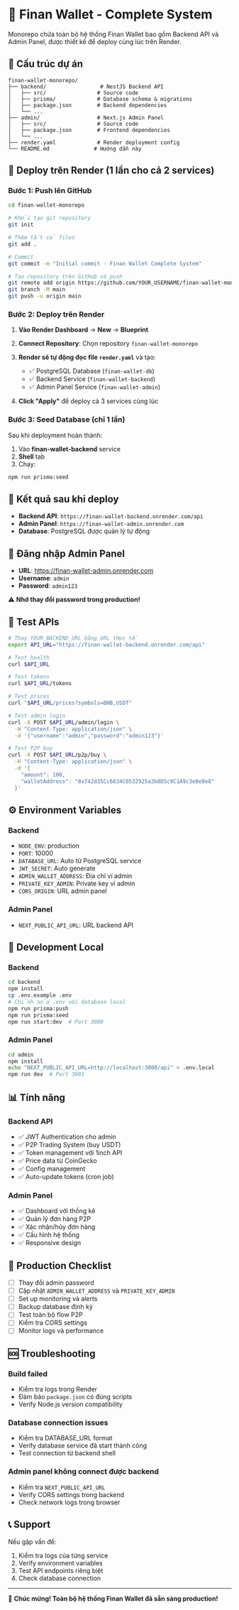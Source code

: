 # 🚀 Finan Wallet - Complete System

Monorepo chứa toàn bộ hệ thống Finan Wallet bao gồm Backend API và Admin Panel, được thiết kế để deploy cùng lúc trên Render.

## 📁 Cấu trúc dự án

```
finan-wallet-monorepo/
├── backend/                 # NestJS Backend API
│   ├── src/                # Source code
│   ├── prisma/             # Database schema & migrations
│   ├── package.json        # Backend dependencies
│   └── ...
├── admin/                  # Next.js Admin Panel
│   ├── src/                # Source code
│   ├── package.json        # Frontend dependencies
│   └── ...
├── render.yaml             # Render deployment config
└── README.md              # Hướng dẫn này
```

## 🚀 Deploy trên Render (1 lần cho cả 2 services)

### Bước 1: Push lên GitHub

```bash
cd finan-wallet-monorepo

# Khởi tạo git repository
git init

# Thêm tất cả files
git add .

# Commit
git commit -m "Initial commit - Finan Wallet Complete System"

# Tạo repository trên GitHub và push
git remote add origin https://github.com/YOUR_USERNAME/finan-wallet-monorepo.git
git branch -M main
git push -u origin main
```

### Bước 2: Deploy trên Render

1. **Vào Render Dashboard** → **New** → **Blueprint**

2. **Connect Repository**: Chọn repository `finan-wallet-monorepo`

3. **Render sẽ tự động đọc file `render.yaml`** và tạo:
   - ✅ PostgreSQL Database (`finan-wallet-db`)
   - ✅ Backend Service (`finan-wallet-backend`)
   - ✅ Admin Panel Service (`finan-wallet-admin`)

4. **Click "Apply"** để deploy cả 3 services cùng lúc

### Bước 3: Seed Database (chỉ 1 lần)

Sau khi deployment hoàn thành:

1. Vào **finan-wallet-backend** service
2. **Shell** tab
3. Chạy:
```bash
npm run prisma:seed
```

## 🎯 Kết quả sau khi deploy

- **Backend API**: `https://finan-wallet-backend.onrender.com/api`
- **Admin Panel**: `https://finan-wallet-admin.onrender.com`
- **Database**: PostgreSQL được quản lý tự động

## 🔐 Đăng nhập Admin Panel

- **URL**: https://finan-wallet-admin.onrender.com
- **Username**: `admin`
- **Password**: `admin123`

⚠️ **Nhớ thay đổi password trong production!**

## 🧪 Test APIs

```bash
# Thay YOUR_BACKEND_URL bằng URL thực tế
export API_URL="https://finan-wallet-backend.onrender.com/api"

# Test health
curl $API_URL

# Test tokens
curl $API_URL/tokens

# Test prices
curl "$API_URL/prices?symbols=BNB,USDT"

# Test admin login
curl -X POST $API_URL/admin/login \
  -H "Content-Type: application/json" \
  -d '{"username":"admin","password":"admin123"}'

# Test P2P buy
curl -X POST $API_URL/p2p/buy \
  -H "Content-Type: application/json" \
  -d '{
    "amount": 100,
    "walletAddress": "0x742d35Cc6634C0532925a3b8D5c9C1A9c3e8e8e8"
  }'
```

## ⚙️ Environment Variables

### Backend
- `NODE_ENV`: production
- `PORT`: 10000
- `DATABASE_URL`: Auto từ PostgreSQL service
- `JWT_SECRET`: Auto generate
- `ADMIN_WALLET_ADDRESS`: Địa chỉ ví admin
- `PRIVATE_KEY_ADMIN`: Private key ví admin
- `CORS_ORIGIN`: URL admin panel

### Admin Panel
- `NEXT_PUBLIC_API_URL`: URL backend API

## 🔧 Development Local

### Backend
```bash
cd backend
npm install
cp .env.example .env
# Chỉnh sửa .env với database local
npm run prisma:push
npm run prisma:seed
npm run start:dev  # Port 3000
```

### Admin Panel
```bash
cd admin
npm install
echo "NEXT_PUBLIC_API_URL=http://localhost:3000/api" > .env.local
npm run dev  # Port 3001
```

## 📊 Tính năng

### Backend API
- ✅ JWT Authentication cho admin
- ✅ P2P Trading System (buy USDT)
- ✅ Token management với 1inch API
- ✅ Price data từ CoinGecko
- ✅ Config management
- ✅ Auto-update tokens (cron job)

### Admin Panel
- ✅ Dashboard với thống kê
- ✅ Quản lý đơn hàng P2P
- ✅ Xác nhận/hủy đơn hàng
- ✅ Cấu hình hệ thống
- ✅ Responsive design

## 🚨 Production Checklist

- [ ] Thay đổi admin password
- [ ] Cập nhật `ADMIN_WALLET_ADDRESS` và `PRIVATE_KEY_ADMIN`
- [ ] Set up monitoring và alerts
- [ ] Backup database định kỳ
- [ ] Test toàn bộ flow P2P
- [ ] Kiểm tra CORS settings
- [ ] Monitor logs và performance

## 🆘 Troubleshooting

### Build failed
- Kiểm tra logs trong Render
- Đảm bảo `package.json` có đúng scripts
- Verify Node.js version compatibility

### Database connection issues
- Kiểm tra DATABASE_URL format
- Verify database service đã start thành công
- Test connection từ backend shell

### Admin panel không connect được backend
- Kiểm tra `NEXT_PUBLIC_API_URL`
- Verify CORS settings trong backend
- Check network logs trong browser

## 📞 Support

Nếu gặp vấn đề:
1. Kiểm tra logs của từng service
2. Verify environment variables
3. Test API endpoints riêng biệt
4. Check database connection

---

🎉 **Chúc mừng! Toàn bộ hệ thống Finan Wallet đã sẵn sàng production!**
